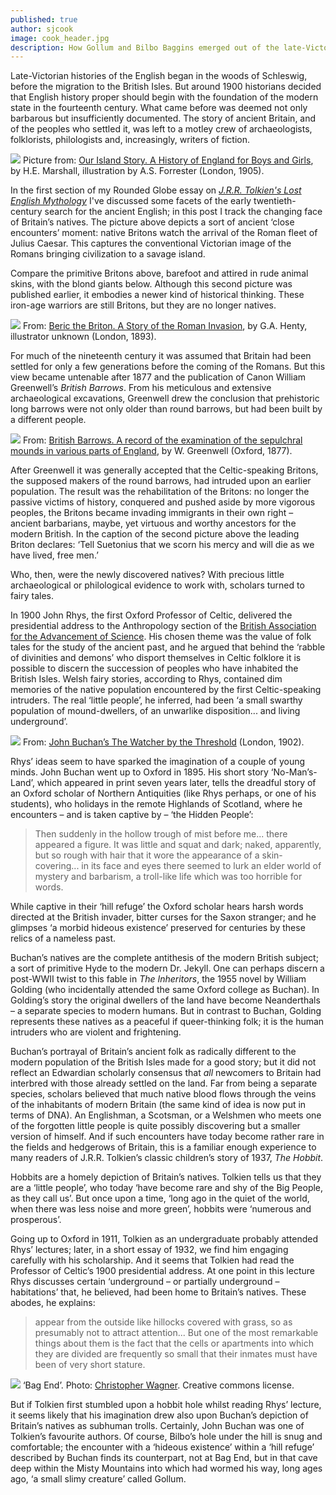 ```yaml
---
published: true
author: sjcook
image: cook_header.jpg
description: How Gollum and Bilbo Baggins emerged out of the late-Victorian discovery of prehistory.
---
```



Late-Victorian histories of the English began in the woods of Schleswig, before the migration to the British Isles. But around 1900 historians decided that English history proper should begin with the foundation of the modern state in the fourteenth century. What came before was deemed not only barbarous but insufficiently documented. The story of ancient Britain, and of the peoples who settled it, was left to a motley crew of archaeologists, folklorists, philologists and, increasingly, writers of fiction.

![](/images/Cook1.jpeg)
Picture from: [Our Island Story. A History of England for Boys and Girls](https://archive.org/details/ourislandstoryhi00marsuoft), by H.E. Marshall, illustration by A.S. Forrester (London, 1905).

In the first section of my Rounded Globe essay on [_J.R.R. Tolkien's Lost English Mythology_](http://roundedglobe.com/book/54f6fe79648a590459746be1/J.R.R.%20Tolkien's%20Lost%20English%20Mythology) I've discussed some facets of the early twentieth-century search for the ancient English; in this post I track the changing face of Britain’s natives. The picture above depicts a sort of ancient ‘close encounters’ moment: native Britons watch the arrival of the Roman fleet of Julius Caesar. This captures the conventional Victorian image of the Romans bringing civilization to a savage island.

Compare the primitive Britons above, barefoot and attired in rude animal skins, with the blond giants below. Although this second picture was published earlier, it embodies a newer kind of historical thinking. These iron-age warriors are still Britons, but they are no longer natives.

![](/images/cook_header.jpeg)
From: [Beric the Briton. A Story of the Roman Invasion](https://archive.org/details/bericthebriton00hentrich), by G.A. Henty, illustrator unknown (London, 1893).

For much of the nineteenth century it was assumed that Britain had been settled for only a few generations before the coming of the Romans. But this view became untenable after 1877 and the publication of Canon William Greenwell’s _British Barrows_. From his meticulous and extensive archaeological excavations, Greenwell drew the conclusion that prehistoric long barrows were not only older than round barrows, but had been built by a different people.

![](/images/Cook3.jpeg)
From: [British Barrows. A record of the examination of the sepulchral mounds in various parts of England](https://archive.org/details/britishbarrowsre00gree), by W. Greenwell (Oxford, 1877).

After Greenwell it was generally accepted that the Celtic-speaking Britons, the supposed makers of the round barrows, had intruded upon an earlier population. The result was the rehabilitation of the Britons: no longer the passive victims of history, conquered and pushed aside by more vigorous peoples, the Britons became invading immigrants in their own right – ancient barbarians, maybe, yet virtuous and worthy ancestors for the modern British. In the caption of the second picture above the leading Briton declares: ‘Tell Suetonius that we scorn his mercy and will die as we have lived, free men.’

Who, then, were the newly discovered natives? With precious little archaeological or philological evidence to work with, scholars turned to fairy tales.

In 1900 John Rhys, the first Oxford Professor of Celtic, delivered the presidential address to the Anthropology section of the [British Association for the Advancement of Science](https://archive.org/details/reportofbritisha00scie). His chosen theme was the value of folk tales for the study of the ancient past, and he argued that behind the ‘rabble of divinities and demons’ who disport themselves in Celtic folklore it is possible to discern the succession of peoples who have inhabited the British Isles. Welsh fairy stories, according to Rhys, contained dim memories of the native population encountered by the first Celtic-speaking intruders. The real ‘little people’, he inferred, had been ‘a small swarthy population of mound-dwellers, of an unwarlike disposition... and living underground’.
 
![](/images/Cook4.jpeg)
From: [John Buchan’s The Watcher by the Threshold](https://archive.org/details/watcherbythresho00buchuoft) (London, 1902).

Rhys’ ideas seem to have sparked the imagination of a couple of young minds. John Buchan went up to Oxford in 1895. His short story ‘No-Man’s-Land’, which appeared in print seven years later, tells the dreadful story of an Oxford scholar of Northern Antiquities (like Rhys perhaps, or one of his students), who holidays in the remote Highlands of Scotland, where he encounters – and is  taken captive by – ‘the Hidden People’:

>Then suddenly in the hollow trough of mist before me... there appeared a figure. It was little and squat and dark; naked, apparently, but so rough with hair that it wore the appearance of a skin-covering... in its face and eyes there seemed to lurk an elder world of mystery and barbarism, a troll-like life which was too horrible for words.

While captive in their ‘hill refuge’ the Oxford scholar hears harsh words directed at the British invader, bitter curses for the Saxon stranger; and he glimpses ‘a morbid hideous existence’ preserved for centuries by these relics of a nameless past.

Buchan’s natives are the complete antithesis of the modern British subject; a sort of primitive Hyde to the modern Dr. Jekyll. One can perhaps discern a post-WWII twist to this fable in _The Inheritors_, the 1955 novel by William Golding (who incidentally attended the same Oxford college as Buchan). In Golding’s story the original dwellers of the land have become Neanderthals – a separate species to modern humans. But in contrast to Buchan, Golding represents these natives as a peaceful if queer-thinking folk; it is the human intruders who are violent and frightening.

Buchan’s portrayal of Britain’s ancient folk as radically different to the modern population of the British Isles made for a good story; but it did not reflect an Edwardian scholarly consensus that _all_ newcomers to Britain had interbred with those already settled on the land. Far from being a separate species, scholars believed that much native blood flows through the veins of the inhabitants of modern Britain (the same kind of idea is now put in terms of DNA). An Englishman, a Scotsman, or a Welshmen who meets one of the forgotten little people is quite possibly discovering but a smaller version of himself. And if such encounters have today become rather rare in the fields and hedgerows of Britain, this is a familiar enough experience to many readers of J.R.R. Tolkien’s classic children’s story of 1937, _The Hobbit_.

Hobbits are a homely depiction of Britain’s natives. Tolkien tells us that they are a ‘little people’, who today ‘have become rare and shy of the Big People, as they call us’. But once upon a time, ‘long ago in the quiet of the world, when there was less noise and more green’, hobbits were ‘numerous and prosperous’.

Going up to Oxford in 1911, Tolkien as an undergraduate probably attended Rhys’ lectures; later, in a short essay of 1932, we find him engaging carefully with his scholarship. And it seems that Tolkien had read the Professor of Celtic’s 1900 presidential address. At one point in this lecture Rhys discusses certain ‘underground – or partially underground – habitations’ that, he believed, had been home to Britain’s natives. These abodes, he explains:

> appear from the outside like hillocks covered with grass, so as presumably not to attract attention... But one of the most remarkable things about them is the fact that the cells or apartments into which they are divided are frequently so small that their inmates must have been of very short stature.

![](/images/Cook5.jpeg)
‘Bag End’. Photo: [Christopher Wagner](https://www.flickr.com/photos/cwagner33/16412701584/in/photolist-r1konw-f1vrhZ-r9T7na-gSUGYy-fmydgt-oFniqm-qXCt91-eTWhEj-gQcA7v-dW2JCm-nkC5Az-nnouXK-dW2ydC-dTYvrS-qwwRR-rV3eUY-kwR9Kt-78p8QM-kz4UY4-meQa1g-AYZ1kw-7p1Q5Z-rNagXL-5Dke6x-qJhsWF-2bFs5Y-dBstuz-dBxTow-rXvrG5-o6h9pM-dW2C1A-33BvLu-bxVL-ooUeXN-dMMizo-gcABdA-gcxSvr-rXyuCP-rFbrFe-rPZsi5-rhsYc-5vDr9z-gLP9h9-4aysoZ-qFY2N4-rmbW7C-qX9auA-qXdT6B-qZsMSU-nJM8Qs). Creative commons license.

But if Tolkien first stumbled upon a hobbit hole whilst reading Rhys’ lecture, it seems likely that his imagination drew also upon Buchan’s depiction of Britain’s natives as subhuman trolls. Certainly, John Buchan was one of Tolkien’s favourite authors. Of course, Bilbo’s hole under the hill is snug and comfortable; the encounter with a ‘hideous existence’ within a ‘hill refuge’ described by Buchan finds its counterpart, not at Bag End, but in that cave deep within the Misty Mountains into which had wormed his way, long ages ago, ‘a small slimy creature’ called Gollum.



